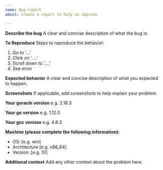 ```yaml
---
name: Bug report
about: Create a report to help us improve

---
```


**Describe the bug**
A clear and concise description of what the bug is.

**To Reproduce**
Steps to reproduce the behavior:
1. Go to '...'
2. Click on '....'
3. Scroll down to '....'
4. See error

**Expected behavior**
A clear and concise description of what you expected to happen.

**Screenshots**
If applicable, add screenshots to help explain your problem.

**Your goracle version**
e.g. 2.16.3

**Your go version**
e.g. 1.12.0

**Your gcc version**
e.g. 4.8.3

**Machine (please complete the following information):**
 - OS: [e.g. win]
 - Architecture [e.g. x86_64]
 - Version: [e.g. 10]

**Additional context**
Add any other context about the problem here.
